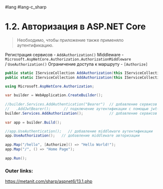 #lang #lang-c_sharp 

# 1.2. Авторизация в ASP.NET Core

> Необходимо, чтобы приложение также применяло аутентификацию.

Регистрация сервисов - `AddAuthorization()`
Middleware - `Microsoft.AspNetCore.Authorization.AuthorizationMiddleware` / `UseAuthorization()`
Ограничение доступа к маршруту - `[Authorize]`

```csharp
public static IServiceCollection AddAuthorization(this IServiceCollection services)
public static IServiceCollection AddAuthorization(this IServiceCollection services, Action<AuthorizationOptions> configure)
```

```csharp
using Microsoft.AspNetCore.Authorization;
 
var builder = WebApplication.CreateBuilder();
 
//builder.Services.AddAuthentication("Bearer")  // добавление сервисов аутентификации
//   .AddJwtBearer();      // подключение аутентификации с помощью jwt-токенов
builder.Services.AddAuthorization();            // добавление сервисов авторизации
 
var app = builder.Build();

//app.UseAuthentication();   // добавление middleware аутентификации 
app.UseAuthorization();   // добавление middleware авторизации 
 
app.Map("/hello", [Authorize]() => "Hello World!");
app.Map("/", () => "Home Page");
 
app.Run();
```

### Outer links:
https://metanit.com/sharp/aspnet6/13.1.php